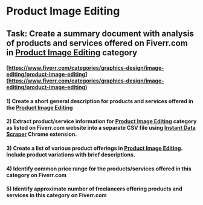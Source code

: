 # Product Image Editing
## Task: Create a summary document with analysis of products and services offered on Fiverr.com in [Product Image Editing](https://www.fiverr.com/categories/graphics-design/image-editing/product-image-editing) category
#### [https://www.fiverr.com/categories/graphics-design/image-editing/product-image-editing](https://www.fiverr.com/categories/graphics-design/image-editing/product-image-editing)
#### 1) Create a short general description for products and services offered in the [Product Image Editing](https://www.fiverr.com/categories/graphics-design/image-editing/product-image-editing)
#### 2) Extract product/service information for [Product Image Editing](https://www.fiverr.com/categories/graphics-design/image-editing/product-image-editing) category as listed on Fiverr.com website into a separate CSV file using [Instant Data Scraper](https://chrome.google.com/webstore/detail/instant-data-scraper/ofaokhiedipichpaobibbnahnkdoiiah) Chrome extension.
#### 3) Create a list of various product offerings in [Product Image Editing](https://www.fiverr.com/categories/graphics-design/image-editing/product-image-editing). Include product variations with brief descriptions.
#### 4) Identify common price range for the products/services offered in this category on Fiverr.com
#### 5) Identify approximate number of freelancers offering products and services in this category on Fiverr.com
